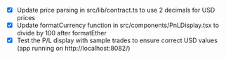 - [x] Update price parsing in src/lib/contract.ts to use 2 decimals for USD prices
- [x] Update formatCurrency function in src/components/PnLDisplay.tsx to divide by 100 after formatEther
- [x] Test the P/L display with sample trades to ensure correct USD values (app running on http://localhost:8082/)
